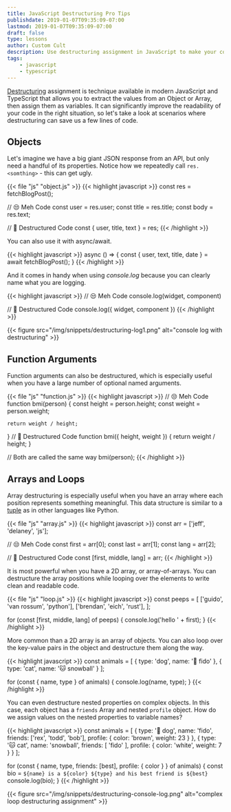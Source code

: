 ```yaml
---
title: JavaScript Destructuring Pro Tips
publishdate: 2019-01-07T09:35:09-07:00
lastmod: 2019-01-07T09:35:09-07:00
draft: false
type: lessons
author: Custom Cult
description: Use destructuring assignment in JavaScript to make your code concise and readable
tags: 
    - javascript
    - typescript
---
```



[Destructuring](https://developer.mozilla.org/en-US/docs/Web/JavaScript/Reference/Operators/Destructuring_assignment) assignment is technique available in modern JavaScript and TypeScript that allows you to extract the values from an Object or Array, then assign them as variables. It can significantly improve the readability of your code in the right situation, so let's take a look at scenarios where destructuring can save us a few lines of code. 

## Objects

Let's imagine we have a big giant JSON response from an API, but only need a handful of its properties. Notice how we repeatedly call `res.<somthing>` - this can get ugly. 


{{< file "js" "object.js" >}}
{{< highlight javascript >}}
const res = fetchBlogPost();

// 😒 Meh Code
const user = res.user;
const title = res.title;
const body = res.text;

// 🤯 Destructured Code
const { user, title, text } = res;
{{< /highlight >}}

You can also use it with async/await. 

{{< highlight javascript >}}
async () => {
  const { user, text, title, date } = await fetchBlogPost();
}
{{< /highlight >}}

And it comes in handy when using *console.log* because you can clearly name what you are logging. 

{{< highlight javascript >}}
// 😒 Meh Code
console.log(widget, component)

// 🤯 Destructured Code
console.log({ widget, component })
{{< /highlight >}}

{{< figure src="/img/snippets/destructuring-log1.png" alt="console log with destructuring" >}}


## Function Arguments

Function arguments can also be destructured, which is especially useful when you have a large number of optional named arguments. 

{{< file "js" "function.js" >}}
{{< highlight javascript >}}
// 😒 Meh Code
function bmi(person) {
    const height = person.height;
    const weight = person.weight;

    return weight / height;
}
// 🤯 Destructured Code
function bmi({ height, weight }) {
    return weight / height;
}

// Both are called the same way
bmi(person);
{{< /highlight >}}


## Arrays and Loops

Array destructuring is especially useful when you have an array where each position represents something meaningful. This data structure is similar to a [tuple](https://www.w3schools.com/python/python_tuples.asp) as in other languages like Python. 


{{< file "js" "array.js" >}}
{{< highlight javascript >}}
const arr = ['jeff', 'delaney', 'js'];

// 😒 Meh Code
const first = arr[0];
const last = arr[1];
const lang = arr[2];

// 🤯 Destructured Code
const [first, middle, lang] = arr;
{{< /highlight >}}

It is most powerful when you have a 2D array, or array-of-arrays. You can destructure the array positions while looping over the elements to write clean and readable code.

{{< file "js" "loop.js" >}}
{{< highlight javascript >}}
const peeps = [
    ['guido', 'van rossum', 'python'],
    ['brendan', 'eich', 'rust'],
];

for (const [first, middle, lang] of peeps) {
    console.log('hello ' + first);
}
{{< /highlight >}}

More common than a 2D array is an array of objects. You can also loop over the key-value pairs in the object and destructure them along the way. 

{{< highlight javascript >}}
const animals = [
    { type: 'dog', name: '🐺 fido' },
    { type: 'cat', name: '🐱 snowball' }
];


for (const { name, type } of animals) {
    console.log(name, type);
}
{{< /highlight >}}


You can even destructure nested properties on complex objects. In this case, each object has a `friends` Array and nested `profile` object. How do we assign values on the nested properties to variable names? 

{{< highlight javascript >}}
const animals = [
    { 
        type: '🐺 dog', 
        name: 'fido', 
        friends: ['rex', 'todd', 'bob'], 
        profile: { 
            color: 'brown',
            weight: 23 
        } 
    },
    { 
        type: '🐱 cat', 
        name: 'snowball', 
        friends: [ 'fido' ], 
        profile: { 
            color: 'white',
            weight: 7
        } 
    }
];


for (const { name, type, friends: [best], profile: { color } } of animals) {
    const bio = `${name} is a ${color} ${type} and his best friend is ${best}`
    console.log(bio);
}
{{< /highlight >}}

{{< figure src="/img/snippets/destructuring-console-log.png" alt="complex loop destructuring assignment" >}}
